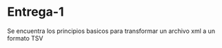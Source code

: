 # Entrega-1
Se encuentra los principios basicos para  transformar un archivo xml  a un formato TSV 
